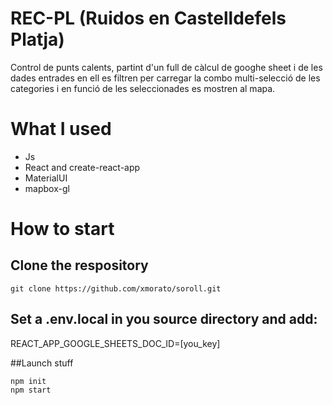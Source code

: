 # REC-PL (Ruidos en Castelldefels Platja)
Control de punts calents, partint d'un full de càlcul de googhe sheet i de les dades entrades en ell es filtren per carregar la combo multi-selecció de les categories i en funció de les seleccionades es mostren al mapa.

# What I used
- Js 
- React and create-react-app 
- MaterialUI 
- mapbox-gl

# How to start
## Clone the respository
```
git clone https://github.com/xmorato/soroll.git
```

## Set a .env.local in you source directory and add:
REACT_APP_GOOGLE_SHEETS_DOC_ID=[you_key]

##Launch stuff
```
npm init
npm start
```
